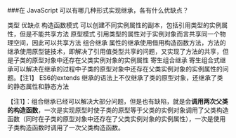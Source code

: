 <!-- heritage.md -->


###在 JavaScript 可以有哪几种形式实现继承，各有什么优缺点？

类型					优缺点
构造函数模式			可以创建不同实例属性的副本，包括引用类型的实例属性，但是不能共享方法
原型模式				引用类型的属性对于实例对象而言共享同一个物理空间，因此可以共享方法
组合继承				属性的继承使用借用构造函数方法，方法的继承使用原型链技术，即解决了引用值类型共享的问题，又实现了方法的共享，但是子类的原型对象中还存在父类实例对象的实例属性
寄生组合继承			寄生组合式继承可以解决在继承的过程中子类的原型对象中还存在父类实例对象的实例属性的问题。【注1】
ES6的extends			继承的语法上不仅继承了类的原型对象，还继承了类的静态属性和静态方法

【注1】：组合继承已经可以解决大部分问题，但是也有缺陷，就是会**调用两次父类的构造函数**，一次是实现原型时使子类的原型等于父类的实例对象调用了父类构造函数（同时在子类的原型对象中还存在了父类实例对象的实例属性），一次是使用子类构造函数时调用了一次父类构造函数。